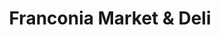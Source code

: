 ---
title: "Franconia Market & Deli"
url: /franconia/franconia-market-und-deli/
shop: Supermarkt
---